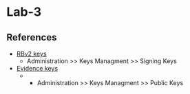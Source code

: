 # Lab-3 





## References
- [RBv2 keys](https://jfrog.com/help/r/jfrog-artifactory-documentation/create-signing-keys-for-release-bundles-v2)
    - Administration >> Keys Managment >> Signing Keys
- [Evidence keys](https://jfrog.com/help/r/jfrog-artifactory-documentation/evidence-setup)
    - - Administration >> Keys Managment >> Public Keys